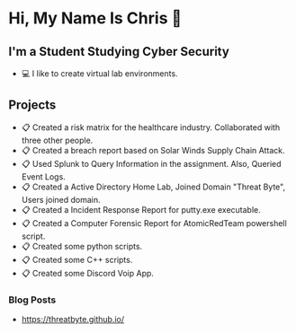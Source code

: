# Hi, My Name Is Chris 👋 


## I'm a Student Studying Cyber Security

- 💻 I like to create virtual lab environments.

## Projects

- 📋 Created a risk matrix for the healthcare industry. Collaborated with three other people.
- 📋 Created a breach report based on Solar Winds Supply Chain Attack.
- 📋 Used Splunk to Query Information in the assignment. Also, Queried Event Logs.
- 📋 Created a Active Directory Home Lab, Joined Domain "Threat Byte", Users joined domain.
- 📋 Created a Incident Response Report for putty.exe executable.
- 📋 Created a Computer Forensic Report for AtomicRedTeam powershell script.
- 📋 Created some python scripts.
- 📋 Created some C++ scripts.
- 📋 Created some Discord Voip App.

### Blog Posts

- https://threatbyte.github.io/
